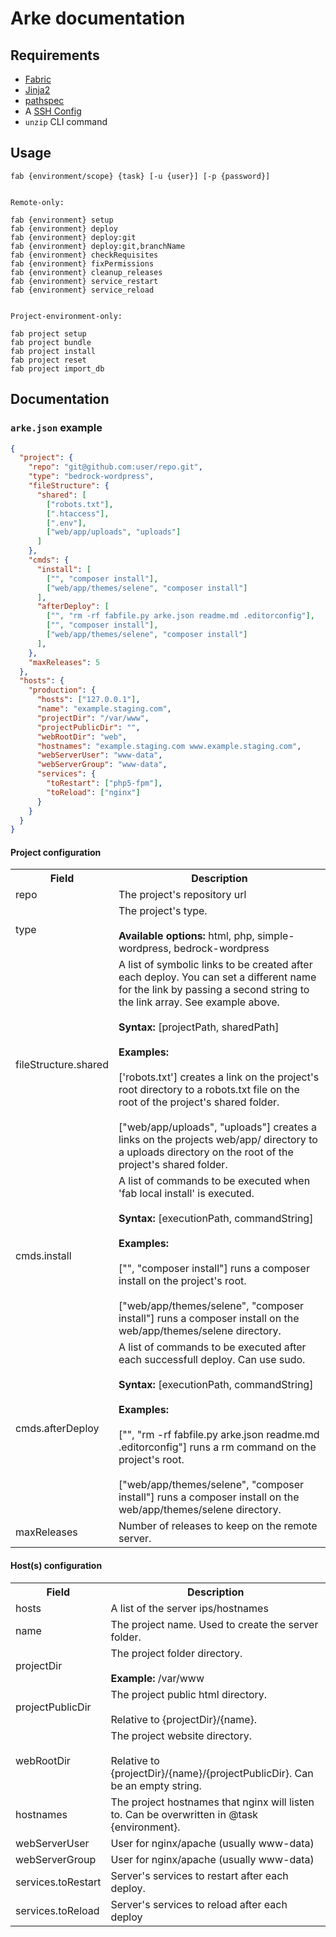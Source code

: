 # Arke documentation

## Requirements
* [Fabric](http://www.fabfile.org/)
* [Jinja2](http://jinja.pocoo.org/)
* [pathspec](https://pypi.python.org/pypi/pathspec)
* A [SSH Config](http://nerderati.com/2011/03/17/simplify-your-life-with-an-ssh-config-file/)
* `unzip` CLI command


## Usage

```
fab {environment/scope} {task} [-u {user}] [-p {password}]


Remote-only:

fab {environment} setup
fab {environment} deploy
fab {environment} deploy:git
fab {environment} deploy:git,branchName
fab {environment} checkRequisites
fab {environment} fixPermissions
fab {environment} cleanup_releases
fab {environment} service_restart
fab {environment} service_reload


Project-environment-only:

fab project setup
fab project bundle
fab project install
fab project reset
fab project import_db
```

## Documentation

### `arke.json` example

```json
{
  "project": {
    "repo": "git@github.com:user/repo.git",
    "type": "bedrock-wordpress",
    "fileStructure": {
      "shared": [
        ["robots.txt"],
        [".htaccess"],
        [".env"],
        ["web/app/uploads", "uploads"]
      ]
    },
    "cmds": {
      "install": [
        ["", "composer install"],
        ["web/app/themes/selene", "composer install"]
      ],
      "afterDeploy": [
        ["", "rm -rf fabfile.py arke.json readme.md .editorconfig"],
        ["", "composer install"],
        ["web/app/themes/selene", "composer install"]
      ],
    },
    "maxReleases": 5
  },
  "hosts": {
    "production": {
      "hosts": ["127.0.0.1"],
      "name": "example.staging.com",
      "projectDir": "/var/www",
      "projectPublicDir": "",
      "webRootDir": "web",
      "hostnames": "example.staging.com www.example.staging.com",
      "webServerUser": "www-data",
      "webServerGroup": "www-data",
      "services": {
        "toRestart": ["php5-fpm"],
        "toReload": ["nginx"]
      }
    }
  }
}
```

#### Project configuration

<table style="width: 100%">
  <tr>
    <th>
      Field
    </th>
    <th>
      Description
    </th>
  </tr>
  <tr>
    <td>repo</td>
    <td>The project's repository url</td>
  </tr>
  <tr>
    <td>type</td>
    <td>The project's type.
    <br><br>
    <strong>Available options:</strong> html, php, simple-wordpress, bedrock-wordpress</td>
  </tr>
  <tr>
    <td>fileStructure.shared</td>
    <td>A list of symbolic links to be created after each deploy. You can set a different name for the link by passing a second string to the link array. See example above.
    <br><br>
    <strong>Syntax:</strong> [projectPath, sharedPath]
    <br><br>
    <strong>Examples:</strong>
    <br><br>
    ['robots.txt'] creates a link on the project's root directory to a robots.txt file on the root of the project's shared folder.
    <br>
    <br>
    ["web/app/uploads", "uploads"] creates a links on the projects web/app/ directory to a uploads directory on the root of the project's shared folder.
    </td>
  </tr>
  <tr>
    <td>cmds.install</td>
    <td>A list of commands to be executed when 'fab local install' is executed.
    <br><br>
    <strong>Syntax:</strong> [executionPath, commandString]
    <br><br>
    <strong>Examples:</strong>
    <br><br>
    ["", "composer install"] runs a composer install on the project's root.
    <br><br>
    ["web/app/themes/selene", "composer install"] runs a composer install on the web/app/themes/selene directory.
    </td>
  </tr>
  <tr>
    <td>cmds.afterDeploy</td>
    <td>A list of commands to be executed after each successfull deploy. Can use sudo.
    <br><br>
    <strong>Syntax:</strong> [executionPath, commandString]
    <br><br>
    <strong>Examples:</strong>
    <br><br>
    ["", "rm -rf fabfile.py arke.json readme.md .editorconfig"] runs a rm command on the project's root.
    <br><br>
    ["web/app/themes/selene", "composer install"] runs a composer install on the web/app/themes/selene directory.
    </td>
  </tr>
  <tr>
    <td>maxReleases</td>
    <td>Number of releases to keep on the remote server.</td>
  </tr>
</table>

#### Host(s) configuration

<table style="width: 100%">
  <tr>
    <th>
      Field
    </th>
    <th>
      Description
    </th>
  </tr>
  <tr>
    <td>hosts</td>
    <td>A list of the server ips/hostnames</td>
  </tr>
  <tr>
    <td>name</td>
    <td>The project name. Used to create the server folder.</td>
  </tr>
  <tr>
    <td>projectDir</td>
    <td>The project folder directory.
    <br><br>
    <strong>Example:</strong> /var/www
    </td>
  </tr>
  <tr>
    <td>projectPublicDir</td>
    <td>The project public html directory.
    <br><br>
    Relative to {projectDir}/{name}.
    </td>
  </tr>
  <tr>
    <td>webRootDir</td>
    <td>The project website directory.
    <br><br>
    Relative to {projectDir}/{name}/{projectPublicDir}. Can be an empty string.</td>
  </tr>
  <tr>
    <td>hostnames</td>
    <td>The project hostnames that nginx will listen to. Can be overwritten in @task {environment}.</td>
  </tr>
  <tr>
    <td>webServerUser</td>
    <td>User for nginx/apache (usually www-data)</td>
  </tr>
  <tr>
    <td>webServerGroup</td>
    <td>User for nginx/apache (usually www-data)</td>
  </tr>
  <tr>
    <td>services.toRestart</td>
    <td>Server's services to restart after each deploy.</td>
  </tr>
  <tr>
    <td>services.toReload</td>
    <td>Server's services to reload after each deploy</td>
  </tr>
</table>
